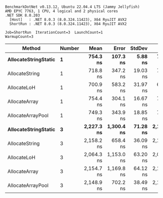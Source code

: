 ```

BenchmarkDotNet v0.13.12, Ubuntu 22.04.4 LTS (Jammy Jellyfish)
AMD EPYC 7763, 1 CPU, 4 logical and 2 physical cores
.NET SDK 8.0.203
  [Host]   : .NET 8.0.3 (8.0.324.11423), X64 RyuJIT AVX2
  ShortRun : .NET 8.0.3 (8.0.324.11423), X64 RyuJIT AVX2

Job=ShortRun  IterationCount=3  LaunchCount=1  
WarmupCount=3  

```
| Method               | Number | Mean       | Error      | StdDev   | Min        | Max        | Gen0   | Gen1   | Allocated |
|--------------------- |------- |-----------:|-----------:|---------:|-----------:|-----------:|-------:|-------:|----------:|
| **AllocateStringStatic** | **1**      |   **754.3 ns** |   **107.3 ns** |  **5.88 ns** |   **750.0 ns** |   **761.0 ns** | **0.0124** | **0.0114** |   **1.02 KB** |
| AllocateString       | 1      |   718.8 ns |   347.2 ns | 19.03 ns |   700.0 ns |   738.0 ns | 0.0124 | 0.0114 |   1.02 KB |
| AllocateLoH          | 1      |   700.9 ns |   583.2 ns | 31.97 ns |   674.6 ns |   736.5 ns | 0.0124 | 0.0114 |   1.02 KB |
| AllocateArray        | 1      |   754.4 ns |   304.1 ns | 16.67 ns |   744.0 ns |   773.6 ns | 0.0124 | 0.0114 |   1.02 KB |
| AllocateArrayPool    | 1      |   749.3 ns |   343.9 ns | 18.85 ns |   737.5 ns |   771.1 ns | 0.0124 | 0.0114 |   1.02 KB |
| **AllocateStringStatic** | **3**      | **2,227.3 ns** | **1,300.4 ns** | **71.28 ns** | **2,150.1 ns** | **2,290.6 ns** | **0.0343** | **0.0305** |   **3.07 KB** |
| AllocateString       | 3      | 2,158.2 ns |   658.4 ns | 36.09 ns | 2,116.5 ns | 2,179.3 ns | 0.0343 | 0.0305 |   3.07 KB |
| AllocateLoH          | 3      | 2,064.3 ns | 1,153.0 ns | 63.20 ns | 2,007.2 ns | 2,132.2 ns | 0.0343 | 0.0305 |   3.07 KB |
| AllocateArray        | 3      | 2,154.7 ns | 1,169.8 ns | 64.12 ns | 2,100.8 ns | 2,225.6 ns | 0.0343 | 0.0305 |   3.07 KB |
| AllocateArrayPool    | 3      | 2,148.9 ns |   702.2 ns | 38.49 ns | 2,124.8 ns | 2,193.3 ns | 0.0343 | 0.0305 |   3.07 KB |
